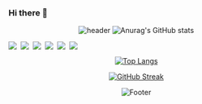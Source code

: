 
### Hi there 👋

<!--
**Leica-wooseok/Leica-wooseok** is a ✨ _special_ ✨ repository because its `README.md` (this file) appears on your GitHub profile.

Here are some ideas to get you started:

- 🔭 I’m currently working on ...
- 🌱 I’m currently learning ...
- 👯 I’m looking to collaborate on ...
- 🤔 I’m looking for help with ...
- 💬 Ask me about ...
- 📫 How to reach me: ...
- 😄 Pronouns: ...
- ⚡ Fun fact: ...
-->
<div align="center">

  
![header](https://capsule-render.vercel.app/api?type=Waving&color=gradient&height=300&section=header&text=Hellow%20Leica%20world&fontSize=90&animation=fadeIn)
![Anurag's GitHub stats](https://github-readme-stats.vercel.app/api?username=leica-wooseok&show_icons=true&theme=radical)
  <div style="display:flex;gap:8px">
    <img src="https://img.shields.io/badge/HTML5-555555?style=flat-square&logo=HTML5&logoColor=#E34F26"/>
    <img src="https://img.shields.io/badge/CSS3-555555?style=flat-square&logo=CSS3&logoColor=#1572B6"/>
    <img src="https://img.shields.io/badge/Sass-555555?style=flat-square&logo=Sass&logoColor=#CC6699"/>
    <img src="https://img.shields.io/badge/JavaScript-555555?style=flat-square&logo=JavaScript&logoColor=#F7DF1E"/>
    <img src="https://img.shields.io/badge/TypeScript-555555?style=flat-square&logo=TypeScript&logoColor=#3178C6"/>
    <img src="https://img.shields.io/badge/React-555555?style=flat-square&logo=React&logoColor=#61DAFB"/>
  </div>
  

  [![Top Langs](https://github-readme-stats.vercel.app/api/top-langs/?username=Leica-wooseok&layout=compact)](https://github.com/Leica-wooseok/github-readme-stats)

  [![GitHub Streak](https://github-readme-streak-stats.herokuapp.com/?user=Leica-wooseok)](https://git.io/streak-stats)
  
  
  
  ![Footer](https://capsule-render.vercel.app/api?type=waving&color=auto&height=200&text=Thanks!&section=footer&FontColor=ffffff)  
  
</div>

